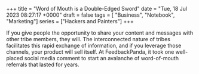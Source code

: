 +++ 
title = "Word of Mouth is a Double-Edged Sword"
date = "Tue, 18 Jul 2023 08:27:17 +0000"
draft = false
tags = [ "Business", "Notebook", "Marketing"]
series = ["Hackers and Painters"]
+++

If you give people the opportunity to share your content and messages with other tribe members, they will. The interconnected nature of tribes facilitates this rapid exchange of information, and if you leverage those channels, your product will sell itself. At FeedbackPanda, it took one well-placed social media comment to start an avalanche of word-of-mouth referrals that lasted for years.